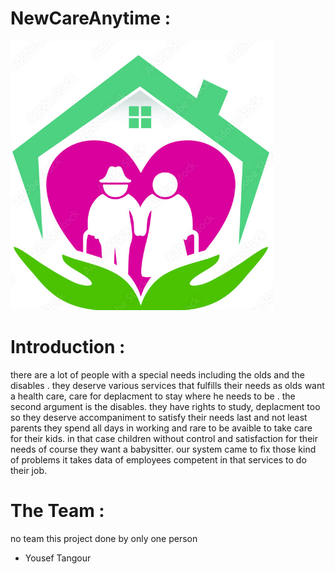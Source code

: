 # NewCareAnytime :
![photo](./static/img/old_logo.png)

# Introduction :
there are a lot of people with a special needs including the olds and the disables . they deserve various services that fulfills their needs
as olds want a health care, care for deplacment to stay where he needs to be . the second argument is the disables. they have rights to study,
deplacment too so they deserve accompaniment to satisfy their needs last and not least parents they spend all days in working and rare to be avaible
to take care for their kids. in that case children without control and satisfaction for their needs of course they want a babysitter. our system came to fix
those kind of problems it takes data of employees competent in that services to do their job.


# The Team :
no team this project done by only one person
- Yousef Tangour

